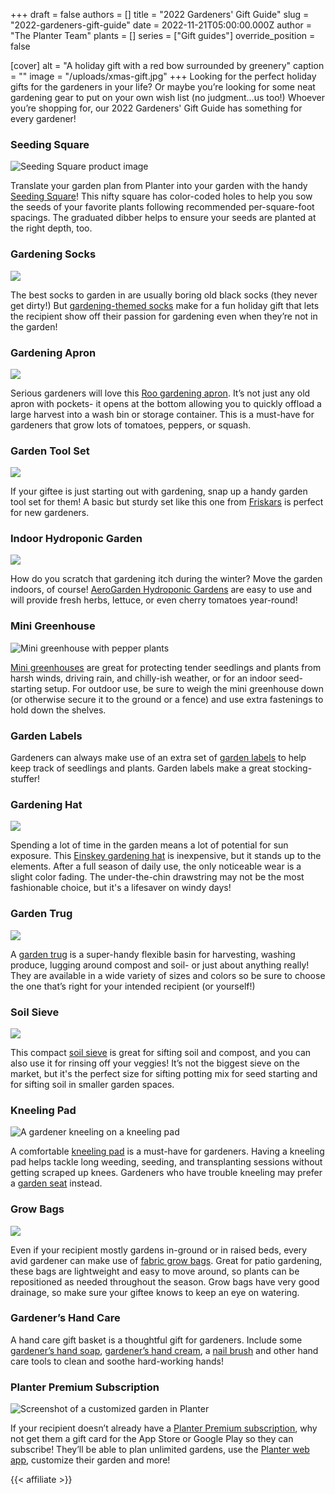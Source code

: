 +++
draft = false
authors = []
title = "2022 Gardeners' Gift Guide"
slug = "2022-gardeners-gift-guide"
date = 2022-11-21T05:00:00.000Z
author = "The Planter Team"
plants = []
series = ["Gift guides"]
override_position = false

[cover]
alt = "A holiday gift with a red bow surrounded by greenery"
caption = ""
image = "/uploads/xmas-gift.jpg"
+++
Looking for the perfect holiday gifts for the gardeners in your life? Or maybe you’re looking for some neat gardening gear to put on your own wish list (no judgment…us too!) Whoever you’re shopping for, our 2022 Gardeners' Gift Guide has something for every gardener!

### Seeding Square

![Seeding Square product image](/uploads/seeding-square.jpg)


Translate your garden plan from Planter into your garden with the handy [Seeding Square](https://www.amazon.com/Seeding-Square-Perfectly-Vegetables-Conserves/dp/B00US8ESWK?ref_=ast_sto_dp)! This nifty square has color-coded holes to help you sow the seeds of your favorite plants following recommended per-square-foot spacings. The graduated dibber helps to ensure your seeds are planted at the right depth, too.

### Gardening Socks

<a href="https://www.amazon.com/Foot-Traffic-Veggies-Womens-Gardner/dp/B07GDW7DCC?keywords=gardening+socks&qid=1669166789&sr=8-2&linkCode=li3&tag=planter05-20&linkId=bf4203ca4bd2a0589b4e5e60c4fde213&language=en_US&ref_=as_li_ss_il" target="_blank"><img border="0" src="//ws-na.amazon-adsystem.com/widgets/q?_encoding=UTF8&ASIN=B07GDW7DCC&Format=_SL250_&ID=AsinImage&MarketPlace=US&ServiceVersion=20070822&WS=1&tag=planter05-20&language=en_US" ></a><img src="https://ir-na.amazon-adsystem.com/e/ir?t=planter05-20&language=en_US&l=li3&o=1&a=B07GDW7DCC" width="1" height="1" border="0" alt="" style="border:none !important; margin:0px !important;" />

The best socks to garden in are usually boring old black socks (they never get dirty!) But [gardening-themed socks](https://www.amazon.com/s?k=gardening+socks) make for a fun holiday gift that lets the recipient show off their passion for gardening even when they’re not in the garden!


### Gardening Apron

<a href="https://www.amazon.com/Roo-Garden-Apron-Collection-Washable/dp/B00XV2KM20?th=1&linkCode=li3&tag=planter05-20&linkId=782598c80782c095d6230d6f33f4f1c3&language=en_US&ref_=as_li_ss_il" target="_blank"><img border="0" src="//ws-na.amazon-adsystem.com/widgets/q?_encoding=UTF8&ASIN=B00XV2KM20&Format=_SL250_&ID=AsinImage&MarketPlace=US&ServiceVersion=20070822&WS=1&tag=planter05-20&language=en_US" ></a><img src="https://ir-na.amazon-adsystem.com/e/ir?t=planter05-20&language=en_US&l=li3&o=1&a=B00XV2KM20" width="1" height="1" border="0" alt="" style="border:none !important; margin:0px !important;" />

Serious gardeners will love this [Roo gardening apron](https://www.amazon.com/Roo-Garden-Apron-Collection-Washable/dp/B00XV2KM20?th=1). It’s not just any old apron with pockets- it opens at the bottom allowing you to quickly offload a large harvest into a wash bin or storage container. This is a must-have for gardeners that grow lots of tomatoes, peppers, or squash.


### Garden Tool Set

<a href="https://www.amazon.com/Fiskars-Garden-3Piece-Ergo-Scratch/dp/B01MUXL5V8?&linkCode=li3&tag=planter05-20&linkId=b982d44338636717b8f33f9c4ccafd00&language=en_US&ref_=as_li_ss_il" target="_blank"><img border="0" src="//ws-na.amazon-adsystem.com/widgets/q?_encoding=UTF8&ASIN=B01MUXL5V8&Format=_SL250_&ID=AsinImage&MarketPlace=US&ServiceVersion=20070822&WS=1&tag=planter05-20&language=en_US" ></a><img src="https://ir-na.amazon-adsystem.com/e/ir?t=planter05-20&language=en_US&l=li3&o=1&a=B01MUXL5V8" width="1" height="1" border="0" alt="" style="border:none !important; margin:0px !important;" />

If your giftee is just starting out with gardening, snap up a handy garden tool set for them! A basic but sturdy set like this one from [Friskars](https://www.amazon.com/Fiskars-Garden-3Piece-Ergo-Scratch/dp/B01MUXL5V8/) is perfect for new gardeners.


### Indoor Hydroponic Garden

![](/uploads/aerogarden-harvest-indoor-garden-with-led-lights-01.jpeg)

How do you scratch that gardening itch during the winter? Move the garden indoors, of course! [AeroGarden Hydroponic Gardens](https://www.amazon.com/stores/AeroGarden/page/1C957391-DD17-4684-B4E7-94CFD437E4B2?ref_=ast_bln) are easy to use and will provide fresh herbs, lettuce, or even cherry tomatoes year-round!


### Mini Greenhouse

![Mini greenhouse with pepper plants](/uploads/Mini-greenhouse.jpg)

[Mini greenhouses](https://www.amazon.com/s?k=mini+greenhouse) are great for protecting tender seedlings and plants from harsh winds, driving rain, and chilly-ish weather, or for an indoor seed-starting setup. For outdoor use, be sure to weigh the mini greenhouse down (or otherwise secure it to the ground or a fence) and use extra fastenings to hold down the shelves.


### Garden Labels

Gardeners can always make use of an extra set of [garden labels](https://www.amazon.com/s?k=garden+labels) to help keep track of seedlings and plants. Garden labels make a great stocking-stuffer!

### Gardening Hat

<a href="https://www.amazon.com/EINSKEY-Protection-Waterproof-Breathable-Packable/dp/B01J1GQ1F6?&linkCode=li3&tag=planter05-20&linkId=f638ae670fedcea80531e9633e291823&language=en_US&ref_=as_li_ss_il" target="_blank"><img border="0" src="//ws-na.amazon-adsystem.com/widgets/q?_encoding=UTF8&ASIN=B01J1GQ1F6&Format=_SL250_&ID=AsinImage&MarketPlace=US&ServiceVersion=20070822&WS=1&tag=planter05-20&language=en_US" ></a><img src="https://ir-na.amazon-adsystem.com/e/ir?t=planter05-20&language=en_US&l=li3&o=1&a=B01J1GQ1F6" width="1" height="1" border="0" alt="" style="border:none !important; margin:0px !important;" />

Spending a lot of time in the garden means a lot of potential for sun exposure. This [Einskey gardening hat](https://www.amazon.com/EINSKEY-Protection-Waterproof-Breathable-Packable/dp/B01J1GQ1F6/) is inexpensive, but it stands up to the elements. After a full season of daily use, the only noticeable wear is a slight color fading. The under-the-chin drawstring may not be the most fashionable choice, but it's a lifesaver on windy days!


### Garden Trug

<a href="https://www.amazon.com/TUBTRUGS-Medium-Tub-Gallon-Yellow/dp/B000UJWNWY?th=1&linkCode=li3&tag=planter05-20&linkId=ec0dbca754fc02e869c0460d914886fa&language=en_US&ref_=as_li_ss_il" target="_blank"><img border="0" src="//ws-na.amazon-adsystem.com/widgets/q?_encoding=UTF8&ASIN=B000UJWNWY&Format=_SL250_&ID=AsinImage&MarketPlace=US&ServiceVersion=20070822&WS=1&tag=planter05-20&language=en_US" ></a><img src="https://ir-na.amazon-adsystem.com/e/ir?t=planter05-20&language=en_US&l=li3&o=1&a=B000UJWNWY" width="1" height="1" border="0" alt="" style="border:none !important; margin:0px !important;" />

A [garden trug](https://www.amazon.com/TUBTRUGS-Medium-Tub-Gallon-Yellow/dp/B000UJWNWY?th=1) is a super-handy flexible basin for harvesting, washing produce, lugging around compost and soil- or just about anything really! They are available in a wide variety of sizes and colors so be sure to choose the one that’s right for your intended recipient (or yourself!)


### Soil Sieve

<a href="https://www.amazon.com/Tierra-Garden-GP104-Galvanized-Woven/dp/B001614ZCG?&linkCode=li3&tag=planter05-20&linkId=30e4df61883c6afd5331be70e3118a63&language=en_US&ref_=as_li_ss_il" target="_blank"><img border="0" src="//ws-na.amazon-adsystem.com/widgets/q?_encoding=UTF8&ASIN=B001614ZCG&Format=_SL250_&ID=AsinImage&MarketPlace=US&ServiceVersion=20070822&WS=1&tag=planter05-20&language=en_US" ></a><img src="https://ir-na.amazon-adsystem.com/e/ir?t=planter05-20&language=en_US&l=li3&o=1&a=B001614ZCG" width="1" height="1" border="0" alt="" style="border:none !important; margin:0px !important;" />

This compact [soil sieve](https://www.amazon.com/Tierra-Garden-GP104-Galvanized-Woven/dp/B001614ZCG/) is great for sifting soil and compost, and you can also use it for rinsing off your veggies! It’s not the biggest sieve on the market, but it's the perfect size for sifting potting mix for seed starting and for sifting soil in smaller garden spaces.


### Kneeling Pad

![A gardener kneeling on a kneeling pad](/uploads/Gardener-kneeling.jpg)

A comfortable [kneeling pad](https://www.amazon.com/s?k=kneeling+pad) is a must-have for gardeners. Having a kneeling pad helps tackle long weeding, seeding, and transplanting sessions without getting scraped up knees. Gardeners who have trouble kneeling may prefer a [garden seat](https://www.amazon.com/s?k=garden+seat) instead.


### Grow Bags

<a href="https://www.amazon.com/VIVOSUN-5-Pack-Thickened-Nonwoven-Handles/dp/B01I1D9OOU?th=1&linkCode=li3&tag=planter05-20&linkId=a91323d9b0941925881e28d505183a51&language=en_US&ref_=as_li_ss_il" target="_blank"><img border="0" src="//ws-na.amazon-adsystem.com/widgets/q?_encoding=UTF8&ASIN=B01I1D9OOU&Format=_SL250_&ID=AsinImage&MarketPlace=US&ServiceVersion=20070822&WS=1&tag=planter05-20&language=en_US" ></a><img src="https://ir-na.amazon-adsystem.com/e/ir?t=planter05-20&language=en_US&l=li3&o=1&a=B01I1D9OOU" width="1" height="1" border="0" alt="" style="border:none !important; margin:0px !important;" />

Even if your recipient mostly gardens in-ground or in raised beds, every avid gardener can make use of [fabric grow bags](https://www.amazon.com/VIVOSUN-5-Pack-Thickened-Nonwoven-Handles/dp/B01I1D9OOU?th=1). Great for patio gardening, these bags are lightweight and easy to move around, so plants can be repositioned as needed throughout the season. Grow bags have very good drainage, so make sure your giftee knows to keep an eye on watering.


### Gardener’s Hand Care

A hand care gift basket is a thoughtful gift for gardeners. Include some [gardener’s hand soap](https://www.amazon.com/s?k=gardeners+hand+soap), [gardener’s hand cream](https://www.amazon.com/s?k=gardeners+hand+cream), a [nail brush](https://www.amazon.com/s?k=gardeners+nail+brush) and other hand care tools to clean and soothe hard-working hands!

### Planter Premium Subscription

![Screenshot of a customized garden in Planter](/uploads/customized-garden.jpg)

If your recipient doesn’t already have a [Planter Premium subscription](https://info.planter.garden/account/premium-subscription/), why not get them a gift card for the App Store or Google Play so they can subscribe! They’ll be able to plan unlimited gardens, use the [Planter web app](https://planter.garden/gardens), customize their garden and more!


{{< affiliate >}}